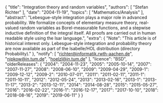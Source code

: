 {
    "title": "Integration theory and random variables",
    "authors": [
        "Stefan Richter"
    ],
    "date": "2004-11-19",
    "topics": [
        "Mathematics/Analysis"
    ],
    "abstract": "Lebesgue-style integration plays a major role in advanced probability. We formalize concepts of elementary measure theory, real-valued random variables as Borel-measurable functions, and a stepwise inductive definition of the integral itself. All proofs are carried out in human readable style using the Isar language.",
    "extra": {
        "Note": "This article is of historical interest only. Lebesgue-style integration and probability theory are now available as part of the Isabelle/HOL distribution (directory Probability)."
    },
    "notify": [
        "richter@informatik.rwth-aachen.de",
        "nipkow@in.tum.de",
        "hoelzl@in.tum.de"
    ],
    "licence": "BSD",
    "olderReleases": {
        "2004": "2004-11-23",
        "2005": "2005-10-14",
        "2007": "2007-11-27",
        "2008": "2008-06-10",
        "2009": "2009-04-29",
        "2009-1": "2009-12-12",
        "2009-2": "2010-07-01",
        "2011": "2011-02-11",
        "2011-1": "2011-10-11",
        "2012": "2012-05-24",
        "2013": "2013-02-16",
        "2013-1": "2013-11-17",
        "2013-2": "2013-12-11",
        "2014": "2014-08-28",
        "2015": "2015-05-27",
        "2016": "2016-02-22",
        "2016-1": "2016-12-17",
        "2017": "2017-10-10",
        "2018": "2018-08-16",
        "2019": "2019-06-11"
    }
}